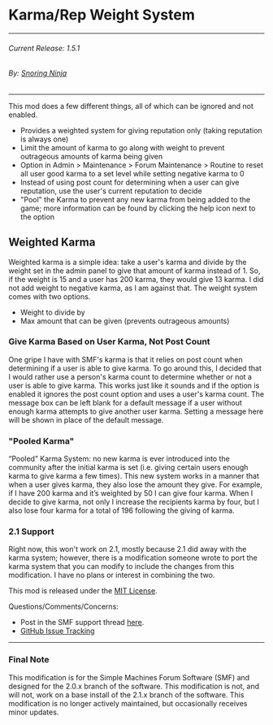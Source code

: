 Karma/Rep Weight System
===
---
###### Current Release: 1.5.1
###### By: [Snoring Ninja](https://snoring.ninja)
---

This mod does a few different things, all of which can be ignored and not enabled.
* Provides a weighted system for giving reputation only (taking reputation is always one)
* Limit the amount of karma to go along with weight to prevent outrageous amounts of karma being given
* Option in Admin > Maintenance > Forum Maintenance > Routine to reset all user good karma to a set level while setting negative karma to 0
* Instead of using post count for determining when a user can give reputation, use the user's current reputation to decide
* "Pool" the Karma to prevent any new karma from being added to the game; more information can be found by clicking the help icon next to the option

## Weighted Karma
Weighted karma is a simple idea: take a user's karma and divide by the weight set in the admin panel to give that amount of karma instead of 1. So, if the weight is 15 and a user has 200 karma, they would give 13 karma.  I did not add weight to negative karma, as I am against that.  The weight system comes with two options.
* Weight to divide by
* Max amount that can be given (prevents outrageous amounts)

### Give Karma Based on User Karma, Not Post Count
One gripe I have with SMF's karma is that it relies on post count when determining if a user is able to give karma.  To go around this, I decided that I would rather use a person's karma count to determine whether or not a user is able to give karma.  This works just like it sounds and if the option is enabled it ignores the post count option and uses a user's karma count. The message box can be left blank for a default message if a user without enough karma attempts to give another user karma.  Setting a message here will be shown in place of the default message.

### "Pooled Karma"
“Pooled” Karma System: no new karma is ever introduced into the community after the initial karma is set (i.e. giving certain users enough karma to give karma a few times). This new system works in a manner that when a user gives karma, they also lose the amount they give. For example, if I have 200 karma and it’s weighted by 50 I can give four karma. When I decide to give karma, not only I increase the recipients karma by four, but I also lose four karma for a total of 196 following the giving of karma.

### 2.1 Support
Right now, this won't work on 2.1, mostly because 2.1 did away with the karma system; however, there is a modification someone wrote to port the karma system that you can modify to include the changes from this modification.  I have no plans or interest in combining the two.

This mod is released under the [MIT License](https://opensource.org/licenses/MIT).

Questions/Comments/Concerns:  
* Post in the SMF support thread [here](https://www.simplemachines.org/community/index.php?topic=527025.0).
* [GitHub Issue Tracking  ](https://github.com/snoringninja/smf-weighted-karma/issues)

---
### Final Note
This modification is for the Simple Machines Forum Software (SMF) and designed for the 2.0.x branch of the software.  This modification is not, and will not, work on a base install of the 2.1.x branch of the software.  This modification is no longer actively maintained, but occasionally receives minor updates.
